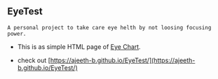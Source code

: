 ## EyeTest

    A personal project to take care eye helth by not loosing focusing power.

- This is as simple HTML page of <a href="https://www.google.com/search?q=eye+chart" target="_blank">Eye Chart</a>.

- check out [https://ajeeth-b.github.io/EyeTest/](https://ajeeth-b.github.io/EyeTest/)
